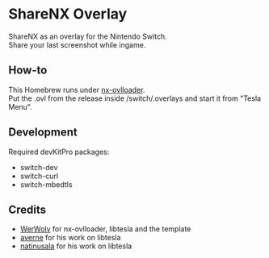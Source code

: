 # ShareNX Overlay

ShareNX as an overlay for the Nintendo Switch.  
Share your last screenshot while ingame.

## How-to

This Homebrew runs under [nx-ovlloader](https://github.com/WerWolv/nx-ovlloader/releases).  
Put the .ovl from the release inside /switch/.overlays and start it from "Tesla Menu".

## Development

Required devKitPro packages:

- switch-dev
- switch-curl
- switch-mbedtls

## Credits

- [WerWolv](https://github.com/WerWolv) for nx-ovlloader, libtesla and the template
- [averne](https://github.com/averne) for his work on libtesla
- [natinusala](https://github.com/natinusala) for his work on libtesla
